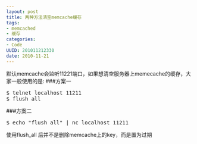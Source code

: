 ```yaml
---
layout: post
title: 两种方法清空memcache缓存
tags: 
- memcached
- 缓存
categories:
- Code
UUID: 201011212330
date: 2010-11-21
---
```


默认memcache会监听11221端口，如果想清空服务器上memecache的缓存，大家一般使用的是:
###方案一
<pre id="bash">
$ telnet localhost 11211
$ flush_all
</pre>

###方案二
<pre id="bash">
$ echo "flush_all" | nc localhost 11211
</pre>
使用flush_all 后并不是删除memcache上的key，而是置为过期

